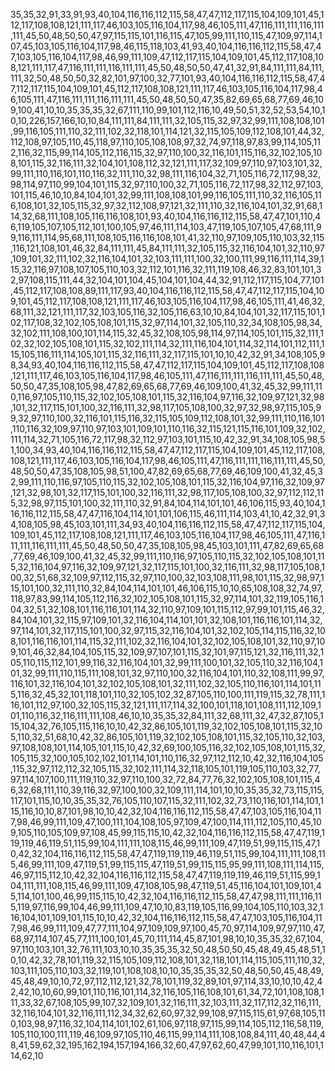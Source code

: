 35,35,32,91,33,91,93,40,104,116,116,112,115,58,47,47,112,117,115,104,109,101,45,112,117,108,108,121,111,117,46,103,105,116,104,117,98,46,105,111,47,116,111,111,116,111,111,45,50,48,50,50,47,97,115,115,101,116,115,47,105,99,111,110,115,47,109,97,114,107,45,103,105,116,104,117,98,46,115,118,103,41,93,40,104,116,116,112,115,58,47,47,103,105,116,104,117,98,46,99,111,109,47,112,117,115,104,109,101,45,112,117,108,108,121,111,117,47,116,111,111,116,111,111,45,50,48,50,50,47,41,32,91,84,111,111,84,111,111,32,50,48,50,50,32,82,101,97,100,32,77,101,93,40,104,116,116,112,115,58,47,47,112,117,115,104,109,101,45,112,117,108,108,121,111,117,46,103,105,116,104,117,98,46,105,111,47,116,111,111,116,111,111,45,50,48,50,50,47,35,82,69,65,68,77,69,46,109,100,41,10,10,35,35,35,32,67,111,110,99,101,112,116,10,49,50,51,32,52,53,54,10,10,10,226,157,166,10,10,84,111,111,84,111,111,32,105,115,32,97,32,99,111,108,108,101,99,116,105,111,110,32,111,102,32,118,101,114,121,32,115,105,109,112,108,101,44,32,112,108,97,105,110,45,118,97,110,105,108,108,97,32,74,97,118,97,83,99,114,105,112,116,32,115,99,114,105,112,116,115,32,97,110,100,32,116,101,115,116,32,102,105,108,101,115,32,116,111,32,104,101,108,112,32,121,111,117,32,109,97,110,97,103,101,32,99,111,110,116,101,110,116,32,111,110,32,98,111,116,104,32,71,105,116,72,117,98,32,98,114,97,110,99,104,101,115,32,97,110,100,32,71,105,116,72,117,98,32,112,97,103,101,115,46,10,10,84,104,101,32,99,111,108,108,101,99,116,105,111,110,32,116,105,116,108,101,32,105,115,32,97,32,112,108,97,121,32,111,110,32,116,104,101,32,91,68,114,32,68,111,108,105,116,116,108,101,93,40,104,116,116,112,115,58,47,47,101,110,46,119,105,107,105,112,101,100,105,97,46,111,114,103,47,119,105,107,105,47,68,111,99,116,111,114,95,68,111,108,105,116,116,108,101,41,32,110,97,109,105,110,103,32,115,116,121,108,101,46,32,84,111,111,45,84,111,111,32,105,115,32,116,104,101,32,110,97,109,101,32,111,102,32,116,104,101,32,103,111,111,100,32,100,111,99,116,111,114,39,115,32,116,97,108,107,105,110,103,32,112,101,116,32,111,119,108,46,32,83,101,101,32,97,108,115,111,44,32,104,101,104,45,104,101,104,44,32,91,112,117,115,104,77,101,45,112,117,108,108,89,111,117,93,40,104,116,116,112,115,58,47,47,112,117,115,104,109,101,45,112,117,108,108,121,111,117,46,103,105,116,104,117,98,46,105,111,41,46,32,68,111,32,121,111,117,32,103,105,116,32,105,116,63,10,10,84,104,101,32,117,115,101,102,117,108,32,102,105,108,101,115,32,97,114,101,32,105,110,32,34,108,105,98,34,32,102,111,108,100,101,114,115,32,45,32,108,105,98,114,97,114,105,101,115,32,111,102,32,102,105,108,101,115,32,102,111,114,32,111,116,104,101,114,32,114,101,112,111,115,105,116,111,114,105,101,115,32,116,111,32,117,115,101,10,10,42,32,91,34,108,105,98,34,93,40,104,116,116,112,115,58,47,47,112,117,115,104,109,101,45,112,117,108,108,121,111,117,46,103,105,116,104,117,98,46,105,111,47,116,111,111,116,111,111,45,50,48,50,50,47,35,108,105,98,47,82,69,65,68,77,69,46,109,100,41,32,45,32,99,111,110,116,97,105,110,115,32,102,105,108,101,115,32,116,104,97,116,32,109,97,121,32,98,101,32,117,115,101,100,32,116,111,32,98,117,105,108,100,32,97,32,98,97,115,105,99,32,97,110,100,32,116,101,115,116,32,115,105,109,112,108,101,32,99,111,110,116,101,110,116,32,109,97,110,97,103,101,109,101,110,116,32,115,121,115,116,101,109,32,102,111,114,32,71,105,116,72,117,98,32,112,97,103,101,115,10,42,32,91,34,108,105,98,51,100,34,93,40,104,116,116,112,115,58,47,47,112,117,115,104,109,101,45,112,117,108,108,121,111,117,46,103,105,116,104,117,98,46,105,111,47,116,111,111,116,111,111,45,50,48,50,50,47,35,108,105,98,51,100,47,82,69,65,68,77,69,46,109,100,41,32,45,32,99,111,110,116,97,105,110,115,32,102,105,108,101,115,32,116,104,97,116,32,109,97,121,32,98,101,32,117,115,101,100,32,116,111,32,98,117,105,108,100,32,97,112,112,115,32,98,97,115,101,100,32,111,110,32,91,84,104,114,101,101,46,106,115,93,40,104,116,116,112,115,58,47,47,116,104,114,101,101,106,115,46,111,114,103,41,10,42,32,91,34,108,105,98,45,103,101,111,34,93,40,104,116,116,112,115,58,47,47,112,117,115,104,109,101,45,112,117,108,108,121,111,117,46,103,105,116,104,117,98,46,105,111,47,116,111,111,116,111,111,45,50,48,50,50,47,35,108,105,98,45,103,101,111,47,82,69,65,68,77,69,46,109,100,41,32,45,32,99,111,110,116,97,105,110,115,32,102,105,108,101,115,32,116,104,97,116,32,109,97,121,32,117,115,101,100,32,116,111,32,98,117,105,108,100,32,51,68,32,109,97,112,115,32,97,110,100,32,103,108,111,98,101,115,32,98,97,115,101,100,32,111,110,32,84,104,114,101,101,46,106,115,10,10,65,108,108,32,74,97,118,97,83,99,114,105,112,116,32,102,105,108,101,115,32,97,114,101,32,119,105,116,104,32,51,32,108,101,116,116,101,114,32,110,97,109,101,115,112,97,99,101,115,46,32,84,104,101,32,115,97,109,101,32,116,104,114,101,101,32,108,101,116,116,101,114,32,97,114,101,32,117,115,101,100,32,97,115,32,116,104,101,32,102,105,114,115,116,32,108,101,116,116,101,114,115,32,111,102,32,116,104,101,32,102,105,108,101,32,110,97,109,101,46,32,84,104,105,115,32,109,97,107,101,115,32,101,97,115,121,32,116,111,32,105,110,115,112,101,99,116,32,116,104,101,32,99,111,100,101,32,105,110,32,116,104,101,32,99,111,110,115,111,108,101,32,97,110,100,32,116,104,101,110,32,108,111,99,97,116,101,32,116,104,101,32,102,105,108,101,32,111,102,32,105,110,116,101,114,101,115,116,32,45,32,101,118,101,110,32,105,102,32,87,105,110,100,111,119,115,32,78,111,116,101,112,97,100,32,105,115,32,121,111,117,114,32,100,101,118,101,108,111,112,109,101,110,116,32,116,111,111,108,46,10,10,35,35,32,84,111,32,68,111,32,47,32,87,105,115,104,32,76,105,115,116,10,10,42,32,86,105,101,119,32,102,105,108,101,115,32,105,110,32,51,68,10,42,32,86,105,101,119,32,102,105,108,101,115,32,105,110,32,103,97,108,108,101,114,105,101,115,10,42,32,69,100,105,116,32,102,105,108,101,115,32,105,115,32,100,105,102,102,101,114,101,110,116,32,97,112,112,10,42,32,116,104,105,115,32,97,112,112,32,105,115,32,102,111,114,32,118,105,101,119,105,110,103,32,77,97,114,107,100,111,119,110,32,97,110,100,32,72,84,77,76,32,102,105,108,101,115,46,32,68,111,110,39,116,32,97,100,100,32,109,111,114,101,10,10,35,35,32,73,115,115,117,101,115,10,10,35,35,32,76,105,110,107,115,32,111,102,32,73,110,116,101,114,101,115,116,10,10,87,101,98,10,10,42,32,104,116,116,112,115,58,47,47,103,105,116,104,117,98,46,99,111,109,47,100,111,104,108,105,97,109,47,100,114,111,112,105,110,45,109,105,110,105,109,97,108,45,99,115,115,10,42,32,104,116,116,112,115,58,47,47,119,119,119,46,119,51,115,99,104,111,111,108,115,46,99,111,109,47,119,51,99,115,115,47,10,42,32,104,116,116,112,115,58,47,47,119,119,119,46,119,51,115,99,104,111,111,108,115,46,99,111,109,47,119,51,99,115,115,47,119,51,99,115,115,95,99,111,108,111,114,115,46,97,115,112,10,42,32,104,116,116,112,115,58,47,47,119,119,119,46,119,51,115,99,104,111,111,108,115,46,99,111,109,47,108,105,98,47,119,51,45,116,104,101,109,101,45,114,101,100,46,99,115,115,10,42,32,104,116,116,112,115,58,47,47,98,111,111,116,115,119,97,116,99,104,46,99,111,109,47,10,10,83,119,105,116,99,104,105,110,103,32,116,104,101,109,101,115,10,10,42,32,104,116,116,112,115,58,47,47,103,105,116,104,117,98,46,99,111,109,47,77,111,104,97,109,109,97,100,45,70,97,114,109,97,97,110,47,68,97,114,107,45,77,111,100,101,45,70,111,114,45,87,101,98,10,10,35,35,32,67,104,97,110,103,101,32,76,111,103,10,10,35,35,35,32,50,48,50,50,45,48,49,45,48,51,10,10,42,32,78,101,119,32,115,105,109,112,108,101,32,118,101,114,115,105,111,110,32,103,111,105,110,103,32,119,101,108,108,10,10,35,35,35,32,50,48,50,50,45,48,49,45,48,49,10,10,72,97,112,112,121,32,78,101,119,32,89,101,97,114,33,10,10,10,42,42,42,10,10,60,99,101,110,116,101,114,32,116,105,116,108,101,61,34,72,101,108,108,111,33,32,67,108,105,99,107,32,109,101,32,116,111,32,103,111,32,117,112,32,116,111,32,116,104,101,32,116,111,112,34,32,62,60,97,32,99,108,97,115,115,61,97,68,105,110,103,98,97,116,32,104,114,101,102,61,106,97,118,97,115,99,114,105,112,116,58,119,105,110,100,111,119,46,109,97,105,110,46,115,99,114,111,108,108,84,111,40,48,44,48,41,59,62,32,195,162,194,157,194,166,32,60,47,97,62,60,47,99,101,110,116,101,114,62,10